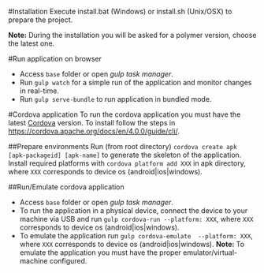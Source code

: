 #Installation
Execute install.bat (Windows) or install.sh (Unix/OSX) to prepare the project.

**Note:** During the installation you will be asked for a polymer version, choose the latest one.

#Run application on browser
- Access `base` folder or open *gulp task manager*.
- Run `gulp watch` for a simple run of the application and monitor changes in real-time.
- Run `gulp serve-bundle` to run application in bundled mode.

#Cordova application
To run the cordova application you must have the latest [Cordova](https://cordova.apache.org) version. To install follow the steps in https://cordova.apache.org/docs/en/4.0.0/guide/cli/.

##Prepare environments
Run (from root directory) `cordova create apk [apk-packageid] [apk-name]` to generate the skeleton of the application.
Install required platforms with `cordova platform add XXX` in apk directory, where `XXX` corresponds to device os (android|ios|windows).

##Run/Emulate cordova application
- Access `base` folder or open *gulp task manager*.
- To run the application in a physical device, connect the device to your machine via USB and run `gulp cordova-run --platform: XXX`, where `XXX` corresponds to device os (android|ios|windows).
- To emulate the application run `gulp cordova-emulate  --platform: XXX`, where `XXX` corresponds to device os (android|ios|windows).
**Note:** To emulate the application you must have the proper emulator/virtual-machine configured.